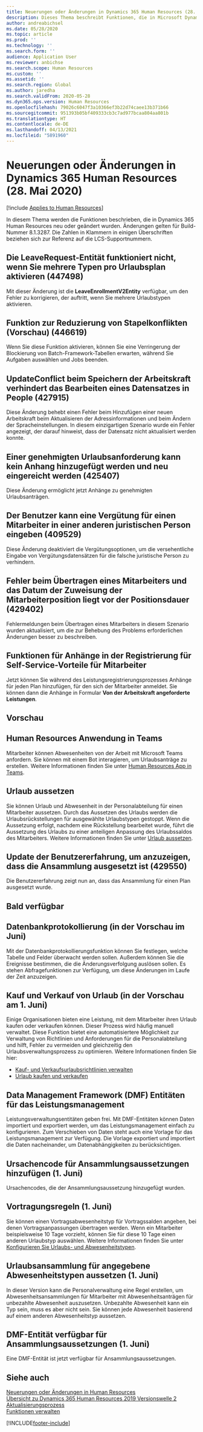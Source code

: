 ```yaml
---
title: Neuerungen oder Änderungen in Dynamics 365 Human Resources (28. Mai 2020)
description: Dieses Thema beschreibt Funktionen, die in Microsoft Dynamics 365 Human Resources für den 28. Mai 2020 neu sind oder geändert wurden.
author: andreabichsel
ms.date: 05/28/2020
ms.topic: article
ms.prod: ''
ms.technology: ''
ms.search.form: ''
audience: Application User
ms.reviewer: anbichse
ms.search.scope: Human Resources
ms.custom: ''
ms.assetid: ''
ms.search.region: Global
ms.author: jaredha
ms.search.validFrom: 2020-05-28
ms.dyn365.ops.version: Human Resources
ms.openlocfilehash: 79026c6047f3a10366ef3b22d74caee13b371b66
ms.sourcegitcommit: 951393b05bf409333cb3c7ad977bcaa804aa801b
ms.translationtype: HT
ms.contentlocale: de-DE
ms.lasthandoff: 04/13/2021
ms.locfileid: "5891960"
---
```

# <a name="whats-new-or-changed-in-dynamics-365-human-resources-may-28-2020"></a>Neuerungen oder Änderungen in Dynamics 365 Human Resources (28. Mai 2020)

[!include [Applies to Human Resources](../includes/applies-to-hr.md)]

In diesem Thema werden die Funktionen beschrieben, die in Dynamics 365 Human Resources neu oder geändert wurden. Änderungen gelten für Build-Nummer 8.1.3287. Die Zahlen in Klammern in einigen Überschriften beziehen sich zur Referenz auf die LCS-Supportnummern.

## <a name="leaverequest-entity-doesnt-work-when-you-enable-multiple-types-per-leave-plan-447498"></a>Die LeaveRequest-Entität funktioniert nicht, wenn Sie mehrere Typen pro Urlaubsplan aktivieren (447498)

Mit dieser Änderung ist die **LeaveEnrollmentV2Entity** verfügbar, um den Fehler zu korrigieren, der auftritt, wenn Sie mehrere Urlaubstypen aktivieren.

## <a name="batch-contention-reduction-feature-preview-446619"></a>Funktion zur Reduzierung von Stapelkonflikten (Vorschau) (446619)

Wenn Sie diese Funktion aktivieren, können Sie eine Verringerung der Blockierung von Batch-Framework-Tabellen erwarten, während Sie Aufgaben auswählen und Jobs beenden.

## <a name="updateconflict-while-saving-worker-prevents-editing-a-record-in-people-427915"></a>UpdateConflict beim Speichern der Arbeitskraft verhindert das Bearbeiten eines Datensatzes in People (427915)

Diese Änderung behebt einen Fehler beim Hinzufügen einer neuen Arbeitskraft beim Aktualisieren der Adressinformationen und beim Ändern der Spracheinstellungen. In diesem einzigartigen Szenario wurde ein Fehler angezeigt, der darauf hinweist, dass der Datensatz nicht aktualisiert werden konnte. 

## <a name="unable-to-add-an-attachment-to-an-approved-leave-request-to-resubmit-425407"></a>Einer genehmigten Urlaubsanforderung kann kein Anhang hinzugefügt werden und neu eingereicht werden (425407)

Diese Änderung ermöglicht jetzt Anhänge zu genehmigten Urlaubsanträgen.

## <a name="user-can-enter-compensation-for-an-employee-in-a-different-legal-entity-form-409529"></a>Der Benutzer kann eine Vergütung für einen Mitarbeiter in einer anderen juristischen Person eingeben (409529)

Diese Änderung deaktiviert die Vergütungsoptionen, um die versehentliche Eingabe von Vergütungsdatensätzen für die falsche juristische Person zu verhindern.

## <a name="error-when-you-transfer-an-employee-and-the-worker-position-assignment-date-is-before-the-position-duration-429402"></a>Fehler beim Übertragen eines Mitarbeiters und das Datum der Zuweisung der Mitarbeiterposition liegt vor der Positionsdauer (429402)

Fehlermeldungen beim Übertragen eines Mitarbeiters in diesem Szenario wurden aktualisiert, um die zur Behebung des Problems erforderlichen Änderungen besser zu beschreiben.

## <a name="attachments-capabilities-in-employee-self-service-benefits-enrollment"></a>Funktionen für Anhänge in der Registrierung für Self-Service-Vorteile für Mitarbeiter
 
Jetzt können Sie während des Leistungsregistrierungsprozesses Anhänge für jeden Plan hinzufügen, für den sich der Mitarbeiter anmeldet. Sie können dann die Anhänge in Formular **Von der Arbeitskraft angeforderte Leistungen**.

## <a name="in-preview"></a>Vorschau

## <a name="human-resources-application-in-teams"></a>Human Resources Anwendung in Teams

Mitarbeiter können Abwesenheiten von der Arbeit mit Microsoft Teams anfordern. Sie können mit einem Bot interagieren, um Urlaubsanträge zu erstellen. Weitere Informationen finden Sie unter [Human Resources App in Teams](./hr-admin-teams-leave-app.md). 

## <a name="leave-suspension"></a>Urlaub aussetzen

Sie können Urlaub und Abwesenheit in der Personalabteilung für einen Mitarbeiter aussetzen. Durch das Aussetzen des Urlaubs werden die Urlaubsrückstellungen für ausgewählte Urlaubstypen gestoppt. Wenn die Aussetzung erfolgt, nachdem eine Rückstellung bearbeitet wurde, führt die Aussetzung des Urlaubs zu einer anteiligen Anpassung des Urlaubssaldos des Mitarbeiters. Weitere Informationen finden Sie unter [Urlaub aussetzen](hr-leave-and-absence-suspend-leave.md).

## <a name="update-user-experience-to-indicate-that-accrual-is-suspended-429550"></a>Update der Benutzererfahrung, um anzuzeigen, dass die Ansammlung ausgesetzt ist (429550)

Die Benutzererfahrung zeigt nun an, dass das Ansammlung für einen Plan ausgesetzt wurde.

## <a name="coming-soon"></a>Bald verfügbar

## <a name="database-logging-in-preview-in-june"></a>Datenbankprotokollierung (in der Vorschau im Juni)

Mit der Datenbankprotokollierungsfunktion können Sie festlegen, welche Tabelle und Felder überwacht werden sollen. Außerdem können Sie die Ereignisse bestimmen, die die Änderungsverfolgung auslösen sollen. Es stehen Abfragefunktionen zur Verfügung, um diese Änderungen im Laufe der Zeit anzuzeigen.

## <a name="buy-and-sell-leave-in-preview-june-1"></a>Kauf und Verkauf von Urlaub (in der Vorschau am 1. Juni)

Einige Organisationen bieten eine Leistung, mit dem Mitarbeiter ihren Urlaub kaufen oder verkaufen können. Dieser Prozess wird häufig manuell verwaltet. Diese Funktion bietet eine automatisiertere Möglichkeit zur Verwaltung von Richtlinien und Anforderungen für die Personalabteilung und hilft, Fehler zu vermeiden und gleichzeitig den Urlaubsverwaltungsprozess zu optimieren. Weitere Informationen finden Sie hier:

- [Kauf- und Verkaufsurlaubsrichtlinien verwalten](hr-leave-and-absence-manage-buy-and-sell-leave-policies.md)
- [Urlaub kaufen und verkaufen](hr-employee-self-service-buy-sell-leave.md)

## <a name="data-management-framework-dmf-entities-for-benefits-management"></a>Data Management Framework (DMF) Entitäten für das Leistungsmanagement
 
Leistungsverwaltungsentitäten geben frei. Mit DMF-Entitäten können Daten importiert und exportiert werden, um das Leistungsmanagement einfach zu konfigurieren. Zum Verschieben von Daten steht auch eine Vorlage für das Leistungsmanagement zur Verfügung. Die Vorlage exportiert und importiert die Daten nacheinander, um Datenabhängigkeiten zu berücksichtigen.

## <a name="add-reason-code-to-accrual-suspensions-june-1"></a>Ursachencode für Ansammlungsaussetzungen hinzufügen (1. Juni)

Ursachencodes, die der Ansammlungsaussetzung hinzugefügt wurden.

## <a name="carry-forward-rules-june-1"></a>Vortragungsregeln (1. Juni)

Sie können einen Vortragsabwesenheitstyp für Vortragssalden angeben, bei denen Vortragsanpassungen übertragen werden. Wenn ein Mitarbeiter beispielsweise 10 Tage vorzieht, können Sie für diese 10 Tage einen anderen Urlaubstyp auswählen. Weitere Informationen finden Sie unter [Konfigurieren Sie Urlaubs- und Abwesenheitstypen](hr-leave-and-absence-types.md).

## <a name="suspend-leave-accrual-for-specified-leave-types-june-1"></a>Urlaubsansammlung für angegebene Abwesenheitstypen aussetzen (1. Juni)

In dieser Version kann die Personalverwaltung eine Regel erstellen, um Abwesenheitsansammlungen für Mitarbeiter mit Abwesenheitsanträgen für unbezahlte Abwesenheit auszusetzen. Unbezahlte Abwesenheit kann ein Typ sein, muss es aber nicht sein. Sie können jede Abwesenheit basierend auf einem anderen Abwesenheitstyp aussetzen.

## <a name="dmf-entity-available-for-accrual-suspensions-june-1"></a>DMF-Entität verfügbar für Ansammlungsaussetzungen (1. Juni)

Eine DMF-Entität ist jetzt verfügbar für Ansammlungsaussetzungen.

## <a name="see-also"></a>Siehe auch

[Neuerungen oder Änderungen in Human Resources](hr-admin-whats-new.md)</br>
[Übersicht zu Dynamics 365 Human Resources 2019 Versionswelle 2 ](/dynamics365-release-plan/2019wave2/dynamics365-human-resources/)</br>
[Aktualisierungsprozess](hr-admin-setup-update-process.md)</br>
[Funktionen verwalten](hr-admin-manage-features.md)

[!INCLUDE[footer-include](../includes/footer-banner.md)]